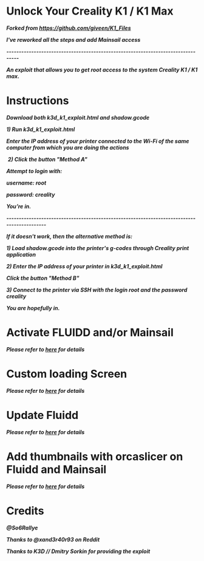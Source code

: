 # Unlock Your Creality K1 / K1 Max 
 
***Forked from https://github.com/giveen/K1_Files***

***I've reworked all the steps and add Mainsail access***

***---------------------------------------------------------------------------------***

***An exploit that allows you to get root access to the system Creality K1 / K1 max.***

# Instructions

***⁠Download both k3d_k1_exploit.html and shadow.gcode***

***1) ⁠Run k3d_k1_exploit.html***

***⁠Enter the IP address of your printer connected to the Wi-Fi of the same computer from which you are doing the actions***

⁠
***2) Click the button "Method A"***

***⁠Attempt to login with:***

***username: root***

***password: creality***

⁠***You’re in.***

***--------------------------------------------------------------------------------------------***

***If it doesn't work, then the alternative method is:***

***⁠1) Load shadow.gcode into the printer's g-codes through Creality print application***

⁠***2) Enter the IP address of your printer in k3d_k1_exploit.html***

***⁠Click the button "Method B"***

⁠***3) Connect to the printer via SSH with the login root and the password creality***

⁠***You are hopefully in.***

# Activate FLUIDD and/or Mainsail

***Please refer to [here](https://github.com/So6Rallye/K1_Files/blob/main/exploit/Enable_FLUIDD%20and%20MAINSAIL) for details***

# Custom loading Screen

***Please refer to [here](https://github.com/So6Rallye/K1_Files/blob/main/exploit/Custom%20loading%20screen) for details***

# Update Fluidd

***Please refer to [here](https://github.com/So6Rallye/K1_Files/blob/main/exploit/UPDATE%20FLUIDD) for details***

# Add thumbnails with orcaslicer on Fluidd and Mainsail

***Please refer to [here](https://github.com/So6Rallye/K1_Files/blob/main/exploit/Add%20Thumbnails%20and%20layer%20count%20ORCASLICER) for details***

# Credits

***@So6Rallye***

***Thanks to @xand3r40r93 on Reddit***

***Thanks to K3D // Dmitry Sorkin for providing the exploit***
